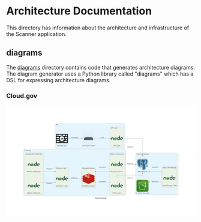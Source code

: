 # Architecture Documentation

This directory has information about the architecture and infrastructure of the Scanner application.

## diagrams

The [diagrams](./diagrams) directory contains code that generates architecture diagrams. The diagram generator uses a Python library called "diagrams" which has a DSL for expressing architecture diagrams.


### Cloud.gov
![Image Description: An architecture diagram showing Cloud.gov services. Described in text below](./diagrams/images/architecture-cloud-gov.png)


